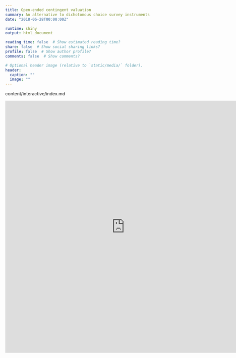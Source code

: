 ```yaml
---
title: Open-ended contingent valuation
summary: An alternative to dichotomous choice survey instruments
date: "2018-06-28T00:00:00Z"

runtime: shiny
output: html_document

reading_time: false  # Show estimated reading time?
share: false  # Show social sharing links?
profile: false  # Show author profile?
comments: false  # Show comments?

# Optional header image (relative to `static/media/` folder).
header:
  caption: ""
  image: ""
---
```


content/interactive/index.md

<iframe height="800" width="150%" marginwidth="-25%" frameborder="no" src="https://joemitchellnelson.shinyapps.io/survey-instrument/"> </iframe>

